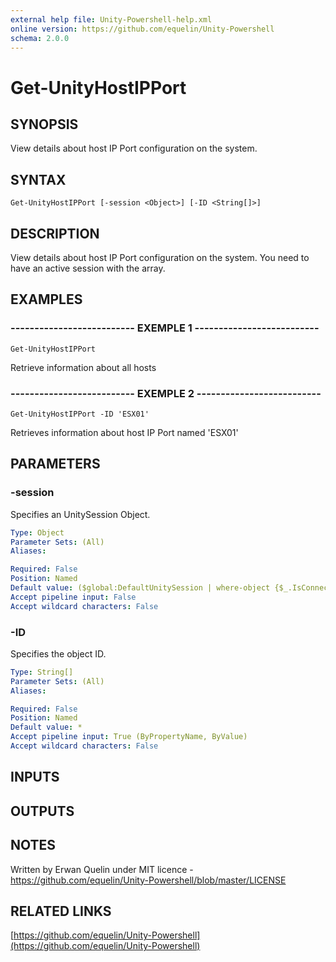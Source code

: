 ```yaml
---
external help file: Unity-Powershell-help.xml
online version: https://github.com/equelin/Unity-Powershell
schema: 2.0.0
---
```


# Get-UnityHostIPPort

## SYNOPSIS
View details about host IP Port configuration on the system.

## SYNTAX

```
Get-UnityHostIPPort [-session <Object>] [-ID <String[]>]
```

## DESCRIPTION
View details about host IP Port configuration on the system.
You need to have an active session with the array.

## EXAMPLES

### -------------------------- EXEMPLE 1 --------------------------
```
Get-UnityHostIPPort
```

Retrieve information about all hosts

### -------------------------- EXEMPLE 2 --------------------------
```
Get-UnityHostIPPort -ID 'ESX01'
```

Retrieves information about host IP Port named 'ESX01'

## PARAMETERS

### -session
Specifies an UnitySession Object.

```yaml
Type: Object
Parameter Sets: (All)
Aliases: 

Required: False
Position: Named
Default value: ($global:DefaultUnitySession | where-object {$_.IsConnected -eq $true})
Accept pipeline input: False
Accept wildcard characters: False
```

### -ID
Specifies the object ID.

```yaml
Type: String[]
Parameter Sets: (All)
Aliases: 

Required: False
Position: Named
Default value: *
Accept pipeline input: True (ByPropertyName, ByValue)
Accept wildcard characters: False
```

## INPUTS

## OUTPUTS

## NOTES
Written by Erwan Quelin under MIT licence - https://github.com/equelin/Unity-Powershell/blob/master/LICENSE

## RELATED LINKS

[https://github.com/equelin/Unity-Powershell](https://github.com/equelin/Unity-Powershell)

